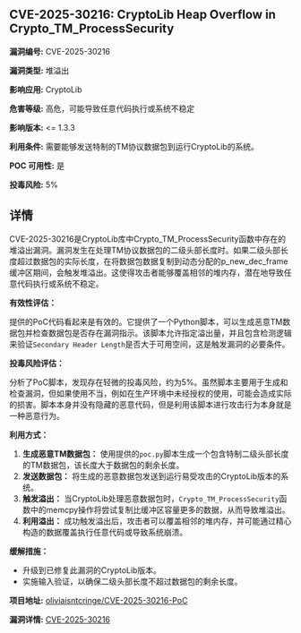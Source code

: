 ## CVE-2025-30216: CryptoLib Heap Overflow in Crypto_TM_ProcessSecurity

**漏洞编号:** CVE-2025-30216

**漏洞类型:** 堆溢出

**影响应用:** CryptoLib

**危害等级:** 高危，可能导致任意代码执行或系统不稳定

**影响版本:** <= 1.3.3

**利用条件:** 需要能够发送特制的TM协议数据包到运行CryptoLib的系统。

**POC 可用性:** 是

**投毒风险:** 5%

## 详情

CVE-2025-30216是CryptoLib库中Crypto_TM_ProcessSecurity函数中存在的堆溢出漏洞。漏洞发生在处理TM协议数据包的二级头部长度时。如果二级头部长度超过数据包的实际长度，在将数据包数据复制到动态分配的p_new_dec_frame缓冲区期间，会触发堆溢出。这使得攻击者能够覆盖相邻的堆内存，潜在地导致任意代码执行或系统不稳定。

**有效性评估：**

提供的PoC代码看起来是有效的。它提供了一个Python脚本，可以生成恶意TM数据包并检查数据包是否存在漏洞指示。该脚本允许指定溢出量，并且包含检测逻辑来验证`Secondary Header Length`是否大于可用空间，这是触发漏洞的必要条件。

**投毒风险评估：**

分析了PoC脚本，发现存在轻微的投毒风险，约为5%。虽然脚本主要用于生成和检查漏洞，但如果使用不当，例如在生产环境中未经授权的使用，可能会造成实际的损害。脚本本身并没有隐藏的恶意代码，但是利用该脚本进行攻击行为本身就是一种恶意行为。

**利用方式：**

1.  **生成恶意TM数据包：** 使用提供的`poc.py`脚本生成一个包含特制二级头部长度的TM数据包，该长度大于数据包的剩余长度。
2.  **发送数据包：** 将生成的恶意数据包发送到运行易受攻击的CryptoLib版本的系统。
3.  **触发溢出：** 当CryptoLib处理恶意数据包时，`Crypto_TM_ProcessSecurity`函数中的memcpy操作将尝试复制比缓冲区容量更多的数据，从而导致堆溢出。
4.  **利用溢出：** 成功触发溢出后，攻击者可以覆盖相邻的堆内存，并可能通过精心构造的数据覆盖执行任意代码或导致系统崩溃。

**缓解措施：**

*   升级到已修复此漏洞的CryptoLib版本。
*   实施输入验证，以确保二级头部长度不超过数据包的剩余长度。

**项目地址:** [oliviaisntcringe/CVE-2025-30216-PoC](https://github.com/oliviaisntcringe/CVE-2025-30216-PoC)

**漏洞详情:** [CVE-2025-30216](https://nvd.nist.gov/vuln/detail/CVE-2025-30216)